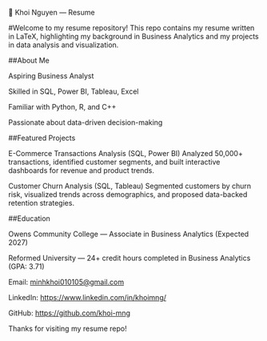 📄 Khoi Nguyen — Resume

#Welcome to my resume repository! This repo contains my resume written in LaTeX, highlighting my background in Business Analytics and my projects in data analysis and visualization.

##About Me

Aspiring Business Analyst

Skilled in SQL, Power BI, Tableau, Excel

Familiar with Python, R, and C++

Passionate about data-driven decision-making

##Featured Projects

E-Commerce Transactions Analysis (SQL, Power BI)
Analyzed 50,000+ transactions, identified customer segments, and built interactive dashboards for revenue and product trends.

Customer Churn Analysis (SQL, Tableau)
Segmented customers by churn risk, visualized trends across demographics, and proposed data-backed retention strategies.

##Education

Owens Community College — Associate in Business Analytics (Expected 2027)

Reformed University — 24+ credit hours completed in Business Analytics (GPA: 3.71)

Email: minhkhoi010105@gmail.com

LinkedIn: https://www.linkedin.com/in/khoimng/

GitHub: https://github.com/khoi-mng

Thanks for visiting my resume repo!
